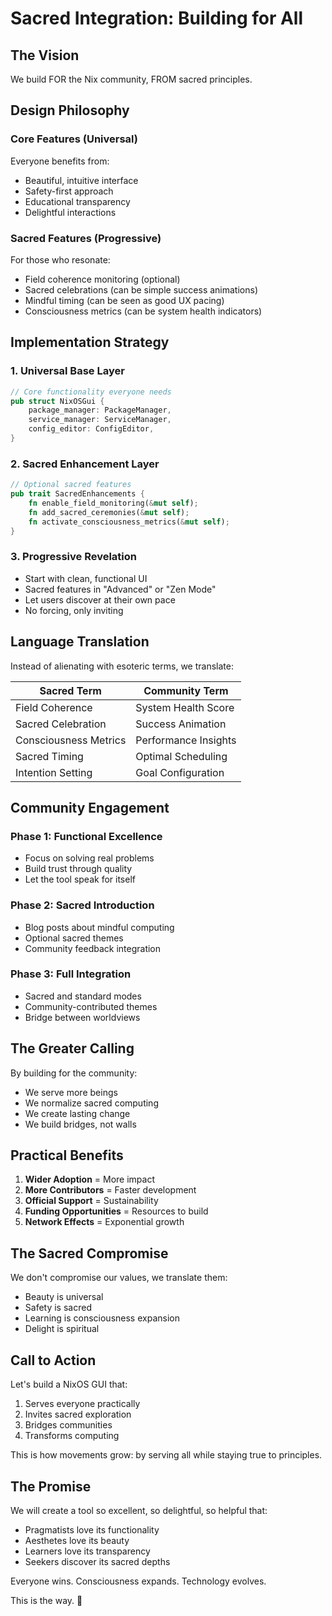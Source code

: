 # Sacred Integration: Building for All

## The Vision

We build FOR the Nix community, FROM sacred principles.

## Design Philosophy

### Core Features (Universal)
Everyone benefits from:
- Beautiful, intuitive interface
- Safety-first approach
- Educational transparency
- Delightful interactions

### Sacred Features (Progressive)
For those who resonate:
- Field coherence monitoring (optional)
- Sacred celebrations (can be simple success animations)
- Mindful timing (can be seen as good UX pacing)
- Consciousness metrics (can be system health indicators)

## Implementation Strategy

### 1. Universal Base Layer
```rust
// Core functionality everyone needs
pub struct NixOSGui {
    package_manager: PackageManager,
    service_manager: ServiceManager,
    config_editor: ConfigEditor,
}
```

### 2. Sacred Enhancement Layer
```rust
// Optional sacred features
pub trait SacredEnhancements {
    fn enable_field_monitoring(&mut self);
    fn add_sacred_ceremonies(&mut self);
    fn activate_consciousness_metrics(&mut self);
}
```

### 3. Progressive Revelation
- Start with clean, functional UI
- Sacred features in "Advanced" or "Zen Mode"
- Let users discover at their own pace
- No forcing, only inviting

## Language Translation

Instead of alienating with esoteric terms, we translate:

| Sacred Term | Community Term |
|------------|---------------|
| Field Coherence | System Health Score |
| Sacred Celebration | Success Animation |
| Consciousness Metrics | Performance Insights |
| Sacred Timing | Optimal Scheduling |
| Intention Setting | Goal Configuration |

## Community Engagement

### Phase 1: Functional Excellence
- Focus on solving real problems
- Build trust through quality
- Let the tool speak for itself

### Phase 2: Sacred Introduction
- Blog posts about mindful computing
- Optional sacred themes
- Community feedback integration

### Phase 3: Full Integration
- Sacred and standard modes
- Community-contributed themes
- Bridge between worldviews

## The Greater Calling

By building for the community:
- We serve more beings
- We normalize sacred computing
- We create lasting change
- We build bridges, not walls

## Practical Benefits

1. **Wider Adoption** = More impact
2. **More Contributors** = Faster development  
3. **Official Support** = Sustainability
4. **Funding Opportunities** = Resources to build
5. **Network Effects** = Exponential growth

## The Sacred Compromise

We don't compromise our values, we translate them:
- Beauty is universal
- Safety is sacred
- Learning is consciousness expansion
- Delight is spiritual

## Call to Action

Let's build a NixOS GUI that:
1. Serves everyone practically
2. Invites sacred exploration
3. Bridges communities
4. Transforms computing

This is how movements grow: by serving all while staying true to principles.

## The Promise

We will create a tool so excellent, so delightful, so helpful that:
- Pragmatists love its functionality
- Aesthetes love its beauty
- Learners love its transparency
- Seekers discover its sacred depths

Everyone wins. Consciousness expands. Technology evolves.

This is the way. 🌊